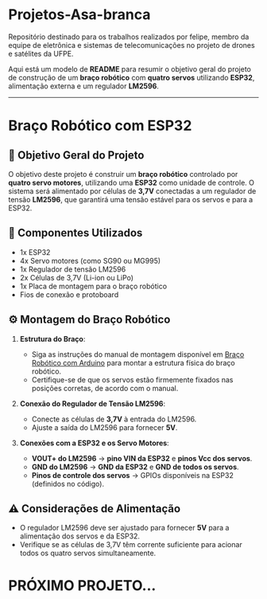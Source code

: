 # Projetos-Asa-branca
Repositório destinado para os trabalhos realizados por felipe, membro da equipe de eletrônica e sistemas de telecomunicações no projeto de drones e satélites da UFPE.

Aqui está um modelo de **README** para resumir o objetivo geral do projeto de construção de um **braço robótico** com **quatro servos** utilizando **ESP32**, alimentação externa e um regulador **LM2596**.

---

# Braço Robótico com ESP32

## 🎯 Objetivo Geral do Projeto

O objetivo deste projeto é construir um **braço robótico** controlado por **quatro servo motores**, utilizando uma **ESP32** como unidade de controle. O sistema será alimentado por células de **3,7V** conectadas a um regulador de tensão **LM2596**, que garantirá uma tensão estável para os servos e para a ESP32.

## 📐 Componentes Utilizados

- 1x ESP32
- 4x Servo motores (como SG90 ou MG995)
- 1x Regulador de tensão LM2596
- 2x Células de 3,7V (Li-ion ou LiPo)
- 1x Placa de montagem para o braço robótico
- Fios de conexão e protoboard

## ⚙️ Montagem do Braço Robótico

1. **Estrutura do Braço**:
   - Siga as instruções do manual de montagem disponível em [Braço Robótico com Arduino](https://portal.vidadesilicio.com.br/braco-robotico-com-arduino/) para montar a estrutura física do braço robótico.
   - Certifique-se de que os servos estão firmemente fixados nas posições corretas, de acordo com o manual.

2. **Conexão do Regulador de Tensão LM2596**:
   - Conecte as células de **3,7V** à entrada do LM2596.
   - Ajuste a saída do LM2596 para fornecer **5V**.

3. **Conexões com a ESP32 e os Servo Motores**:
   - **VOUT+ do LM2596** → **pino VIN da ESP32** e **pinos Vcc dos servos**.
   - **GND do LM2596** → **GND da ESP32** e **GND de todos os servos**.
   - **Pinos de controle dos servos** → GPIOs disponíveis na ESP32 (definidos no código).

## ⚠️ Considerações de Alimentação

- O regulador LM2596 deve ser ajustado para fornecer **5V** para a alimentação dos servos e da ESP32.
- Verifique se as células de 3,7V têm corrente suficiente para acionar todos os quatro servos simultaneamente.


# PRÓXIMO PROJETO...

